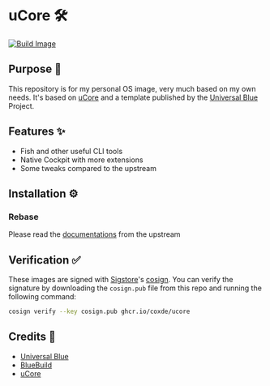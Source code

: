 # uCore 🛠️

[![Build Image](https://github.com/coxde/ucore/actions/workflows/build.yml/badge.svg)](https://github.com/coxde/ucore/actions/workflows/build.yml)

## Purpose 🤔

This repository is for my personal OS image, very much based on my own needs. It's based on [uCore](https://github.com/ublue-os/ucore/) and a template published by the [Universal Blue](https://universal-blue.org/) Project.

## Features ✨

-   Fish and other useful CLI tools
-   Native Cockpit with more extensions
-   Some tweaks compared to the upstream

## Installation ⚙️

### Rebase

Please read the [documentations](https://github.com/ublue-os/ucore?tab=readme-ov-file#installation) from the upstream

## Verification ✅

These images are signed with [Sigstore](https://www.sigstore.dev/)'s [cosign](https://github.com/sigstore/cosign). You can verify the signature by downloading the `cosign.pub` file from this repo and running the following command:

```bash
cosign verify --key cosign.pub ghcr.io/coxde/ucore
```

## Credits 💌

-   [Universal Blue](https://universal-blue.org/)
-   [BlueBuild](https://blue-build.org/)
-   [uCore](https://ucore.gg/)
